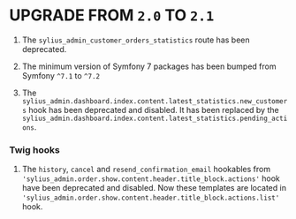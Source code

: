 # UPGRADE FROM `2.0` TO `2.1`

1. The `sylius_admin_customer_orders_statistics` route has been deprecated.

1. The minimum version of Symfony 7 packages has been bumped from Symfony `^7.1` to `^7.2`

1. The `sylius_admin.dashboard.index.content.latest_statistics.new_customers` hook has been deprecated and disabled. 
   It has been replaced by the `sylius_admin.dashboard.index.content.latest_statistics.pending_actions`.

### Twig hooks
1. The `history`, `cancel` and `resend_confirmation_email` hookables from `'sylius_admin.order.show.content.header.title_block.actions'` hook have been deprecated and disabled. Now these templates are located in `'sylius_admin.order.show.content.header.title_block.actions.list'` hook.
